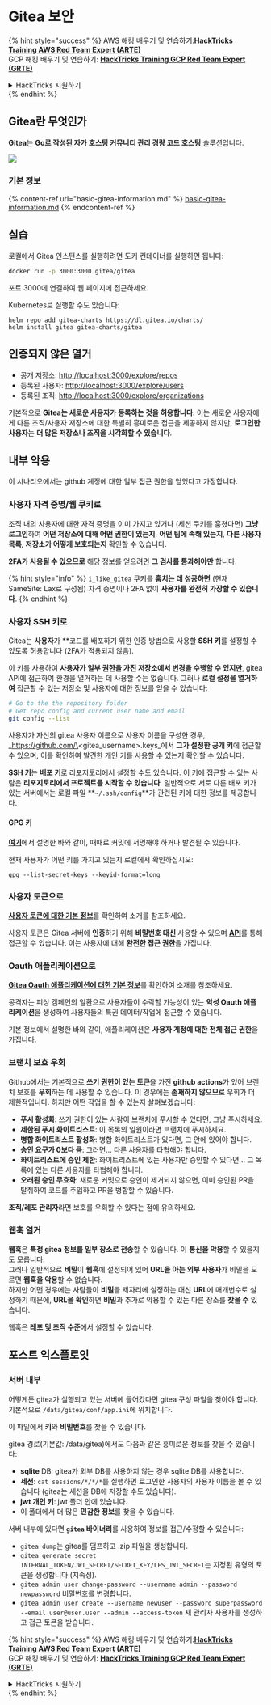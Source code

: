 # Gitea 보안

{% hint style="success" %}
AWS 해킹 배우기 및 연습하기:<img src="../../.gitbook/assets/image (1) (1).png" alt="" data-size="line">[**HackTricks Training AWS Red Team Expert (ARTE)**](https://training.hacktricks.xyz/courses/arte)<img src="../../.gitbook/assets/image (1) (1).png" alt="" data-size="line">\
GCP 해킹 배우기 및 연습하기: <img src="../../.gitbook/assets/image (2).png" alt="" data-size="line">[**HackTricks Training GCP Red Team Expert (GRTE)**<img src="../../.gitbook/assets/image (2).png" alt="" data-size="line">](https://training.hacktricks.xyz/courses/grte)

<details>

<summary>HackTricks 지원하기</summary>

* [**구독 계획**](https://github.com/sponsors/carlospolop) 확인하기!
* **💬 [**디스코드 그룹**](https://discord.gg/hRep4RUj7f) 또는 [**텔레그램 그룹**](https://t.me/peass)에 참여하거나 **Twitter** 🐦 [**@hacktricks\_live**](https://twitter.com/hacktricks\_live)**를 팔로우하세요.**
* **[**HackTricks**](https://github.com/carlospolop/hacktricks) 및 [**HackTricks Cloud**](https://github.com/carlospolop/hacktricks-cloud) 깃허브 리포지토리에 PR을 제출하여 해킹 팁을 공유하세요.**

</details>
{% endhint %}

## Gitea란 무엇인가

**Gitea**는 **Go로 작성된 자가 호스팅 커뮤니티 관리 경량 코드 호스팅** 솔루션입니다.

![](<../../.gitbook/assets/image (160).png>)

### 기본 정보

{% content-ref url="basic-gitea-information.md" %}
[basic-gitea-information.md](basic-gitea-information.md)
{% endcontent-ref %}

## 실습

로컬에서 Gitea 인스턴스를 실행하려면 도커 컨테이너를 실행하면 됩니다:
```bash
docker run -p 3000:3000 gitea/gitea
```
포트 3000에 연결하여 웹 페이지에 접근하세요.

Kubernetes로 실행할 수도 있습니다:
```
helm repo add gitea-charts https://dl.gitea.io/charts/
helm install gitea gitea-charts/gitea
```
## 인증되지 않은 열거

* 공개 저장소: [http://localhost:3000/explore/repos](http://localhost:3000/explore/repos)
* 등록된 사용자: [http://localhost:3000/explore/users](http://localhost:3000/explore/users)
* 등록된 조직: [http://localhost:3000/explore/organizations](http://localhost:3000/explore/organizations)

기본적으로 **Gitea는 새로운 사용자가 등록하는 것을 허용합니다**. 이는 새로운 사용자에게 다른 조직/사용자 저장소에 대한 특별히 흥미로운 접근을 제공하지 않지만, **로그인한 사용자**는 **더 많은 저장소나 조직을 시각화할 수 있습니다**.

## 내부 악용

이 시나리오에서는 github 계정에 대한 일부 접근 권한을 얻었다고 가정합니다.

### 사용자 자격 증명/웹 쿠키로

조직 내의 사용자에 대한 자격 증명을 이미 가지고 있거나 (세션 쿠키를 훔쳤다면) **그냥 로그인**하여 **어떤 저장소에 대해 어떤 권한이 있는지**, **어떤 팀에 속해 있는지**, **다른 사용자 목록**, **저장소가 어떻게 보호되는지** 확인할 수 있습니다.

**2FA가 사용될 수 있으므로** 해당 정보를 얻으려면 **그 검사를 통과해야만** 합니다.

{% hint style="info" %}
`i_like_gitea` 쿠키를 **훔치는 데 성공하면** (현재 SameSite: Lax로 구성됨) 자격 증명이나 2FA 없이 **사용자를 완전히 가장할 수 있습니다**.
{% endhint %}

### 사용자 SSH 키로

Gitea는 **사용자**가 **코드를 배포하기 위한 인증 방법으로 사용할 **SSH 키**를 설정할 수 있도록 허용합니다 (2FA가 적용되지 않음).

이 키를 사용하여 **사용자가 일부 권한을 가진 저장소에서 변경을 수행할 수 있지만**, gitea API에 접근하여 환경을 열거하는 데 사용할 수는 없습니다. 그러나 **로컬 설정을 열거하여** 접근할 수 있는 저장소 및 사용자에 대한 정보를 얻을 수 있습니다:
```bash
# Go to the the repository folder
# Get repo config and current user name and email
git config --list
```
사용자가 자신의 gitea 사용자 이름으로 사용자 이름을 구성한 경우, _https://github.com/\<gitea\_username>.keys_에서 **그가 설정한 공개 키**에 접근할 수 있으며, 이를 확인하여 발견한 개인 키를 사용할 수 있는지 확인할 수 있습니다.

**SSH 키**는 **배포 키**로 리포지토리에서 설정할 수도 있습니다. 이 키에 접근할 수 있는 사람은 **리포지토리에서 프로젝트를 시작할 수 있습니다**. 일반적으로 서로 다른 배포 키가 있는 서버에서는 로컬 파일 **`~/.ssh/config`**가 관련된 키에 대한 정보를 제공합니다.

#### GPG 키

[**여기**](https://github.com/carlospolop/hacktricks-cloud/blob/master/pentesting-ci-cd/gitea-security/broken-reference/README.md)에서 설명한 바와 같이, 때때로 커밋에 서명해야 하거나 발견될 수 있습니다.

현재 사용자가 어떤 키를 가지고 있는지 로컬에서 확인하십시오:
```shell
gpg --list-secret-keys --keyid-format=long
```
### 사용자 토큰으로

[**사용자 토큰에 대한 기본 정보**](basic-gitea-information.md#personal-access-tokens)를 확인하여 소개를 참조하세요.

사용자 토큰은 Gitea 서버에 **인증**하기 위해 **비밀번호 대신** 사용할 수 있으며 [**API**](https://try.gitea.io/api/swagger#/)를 통해 접근할 수 있습니다. 이는 사용자에 대해 **완전한 접근 권한**을 가집니다.

### Oauth 애플리케이션으로

[**Gitea Oauth 애플리케이션에 대한 기본 정보**](./#with-oauth-application)를 확인하여 소개를 참조하세요.

공격자는 피싱 캠페인의 일환으로 사용자들이 수락할 가능성이 있는 **악성 Oauth 애플리케이션**을 생성하여 사용자들의 특권 데이터/작업에 접근할 수 있습니다.

기본 정보에서 설명한 바와 같이, 애플리케이션은 **사용자 계정에 대한 전체 접근 권한**을 가집니다.

### 브랜치 보호 우회

Github에서는 기본적으로 **쓰기 권한이 있는 토큰**을 가진 **github actions**가 있어 브랜치 보호를 **우회**하는 데 사용할 수 있습니다. 이 경우에는 **존재하지 않으므로** 우회가 더 제한적입니다. 하지만 어떤 작업을 할 수 있는지 살펴보겠습니다:

* **푸시 활성화**: 쓰기 권한이 있는 사람이 브랜치에 푸시할 수 있다면, 그냥 푸시하세요.
* **제한된 푸시 화이트리스트**: 이 목록의 일원이라면 브랜치에 푸시하세요.
* **병합 화이트리스트 활성화**: 병합 화이트리스트가 있다면, 그 안에 있어야 합니다.
* **승인 요구가 0보다 큼**: 그러면... 다른 사용자를 타협해야 합니다.
* **화이트리스트에 승인 제한**: 화이트리스트에 있는 사용자만 승인할 수 있다면... 그 목록에 있는 다른 사용자를 타협해야 합니다.
* **오래된 승인 무효화**: 새로운 커밋으로 승인이 제거되지 않으면, 이미 승인된 PR을 탈취하여 코드를 주입하고 PR을 병합할 수 있습니다.

**조직/레포 관리자**라면 보호를 우회할 수 있다는 점에 유의하세요.

### 웹훅 열거

**웹훅**은 **특정 gitea 정보를 일부 장소로 전송**할 수 있습니다. 이 **통신을 악용**할 수 있을지도 모릅니다.\
그러나 일반적으로 **비밀**이 **웹훅**에 설정되어 있어 **URL을 아는 외부 사용자**가 비밀을 모르면 **웹훅을 악용**할 수 없습니다.\
하지만 어떤 경우에는 사람들이 **비밀**을 제자리에 설정하는 대신 **URL**에 매개변수로 설정하기 때문에, **URL을 확인**하면 **비밀**과 추가로 악용할 수 있는 다른 장소를 **찾을 수** 있습니다.

웹훅은 **레포 및 조직 수준**에서 설정할 수 있습니다.

## 포스트 익스플로잇

### 서버 내부

어떻게든 gitea가 실행되고 있는 서버에 들어갔다면 gitea 구성 파일을 찾아야 합니다. 기본적으로 `/data/gitea/conf/app.ini`에 위치합니다.

이 파일에서 **키**와 **비밀번호**를 찾을 수 있습니다.

gitea 경로(기본값: /data/gitea)에서도 다음과 같은 흥미로운 정보를 찾을 수 있습니다:

* **sqlite** DB: gitea가 외부 DB를 사용하지 않는 경우 sqlite DB를 사용합니다.
* **세션**: `cat sessions/*/*/*`를 실행하면 로그인한 사용자의 사용자 이름을 볼 수 있습니다 (gitea는 세션을 DB에 저장할 수도 있습니다).
* **jwt 개인 키**: jwt 폴더 안에 있습니다.
* 이 폴더에서 더 많은 **민감한 정보**를 찾을 수 있습니다.

서버 내부에 있다면 **`gitea` 바이너리**를 사용하여 정보를 접근/수정할 수 있습니다:

* `gitea dump`는 gitea를 덤프하고 .zip 파일을 생성합니다.
* `gitea generate secret INTERNAL_TOKEN/JWT_SECRET/SECRET_KEY/LFS_JWT_SECRET`는 지정된 유형의 토큰을 생성합니다 (지속성).
* `gitea admin user change-password --username admin --password newpassword` 비밀번호를 변경합니다.
* `gitea admin user create --username newuser --password superpassword --email user@user.user --admin --access-token` 새 관리자 사용자를 생성하고 접근 토큰을 받습니다.

{% hint style="success" %}
AWS 해킹 배우기 및 연습하기:<img src="../../.gitbook/assets/image (1) (1).png" alt="" data-size="line">[**HackTricks Training AWS Red Team Expert (ARTE)**](https://training.hacktricks.xyz/courses/arte)<img src="../../.gitbook/assets/image (1) (1).png" alt="" data-size="line">\
GCP 해킹 배우기 및 연습하기: <img src="../../.gitbook/assets/image (2).png" alt="" data-size="line">[**HackTricks Training GCP Red Team Expert (GRTE)**<img src="../../.gitbook/assets/image (2).png" alt="" data-size="line">](https://training.hacktricks.xyz/courses/grte)

<details>

<summary>HackTricks 지원하기</summary>

* [**구독 계획**](https://github.com/sponsors/carlospolop) 확인하기!
* **💬 [**Discord 그룹**](https://discord.gg/hRep4RUj7f) 또는 [**텔레그램 그룹**](https://t.me/peass)에 참여하거나 **Twitter**에서 **팔로우**하세요 🐦 [**@hacktricks\_live**](https://twitter.com/hacktricks\_live)**.**
* **[**HackTricks**](https://github.com/carlospolop/hacktricks) 및 [**HackTricks Cloud**](https://github.com/carlospolop/hacktricks-cloud) github 레포에 PR을 제출하여 해킹 팁을 공유하세요.**

</details>
{% endhint %}
